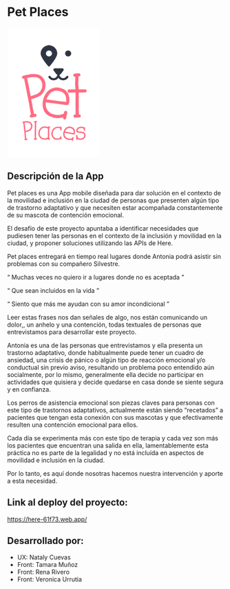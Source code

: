 # Pet Places

![Logo Pet Places](https://github.com/tamaramunoz/SCL012-here-app/blob/master/src/views/imagen/isotipo-readme.png?raw=true)

## Descripción de la App

Pet places es una App mobile diseñada para dar solución en el contexto de la movilidad e inclusión en la ciudad de personas que presenten algún tipo de trastorno adaptativo y que necesiten estar acompañada constantemente de su mascota de contención emocional.

El desafío de este proyecto apuntaba a identificar necesidades que pudiesen tener las personas en el contexto de la inclusión y movilidad en la ciudad, y proponer soluciones utilizando las APIs de Here.

Pet places entregará en tiempo real lugares donde Antonia podrá asistir sin problemas con su compañero Silvestre.

“ Muchas veces no quiero ir a lugares donde no es aceptada ”

“ Que sean incluidos en la vida ”

“ Siento que más me ayudan con su amor incondicional ”

Leer estas frases nos dan señales de algo, nos están comunicando un dolor,, un anhelo y una contención, todas textuales de personas que entrevistamos para desarrollar este proyecto.

Antonia es una de las personas que entrevistamos y ella presenta un trastorno adaptativo, donde habitualmente puede tener un cuadro de ansiedad, una crisis de pánico o algún tipo de reacción emocional y/o conductual sin previo aviso, resultando un problema poco entendido aún socialmente, por lo mismo, generalmente ella decide no participar en actividades que quisiera y decide quedarse en casa donde se siente segura y en confianza.

Los perros de asistencia emocional son piezas claves para personas con este tipo de trastornos adaptativos, actualmente están siendo “recetados” a pacientes que tengan esta conexión con sus mascotas y que efectivamente resulten una contención emocional para ellos.

Cada día se experimenta más con este tipo de terapia y cada vez son más los pacientes que encuentran una salida en ella, lamentablemente esta práctica no es parte de la legalidad y no está incluída en aspectos de movilidad e inclusión en la ciudad.

Por lo tanto, es aquí donde nosotras hacemos nuestra intervención y aporte a esta necesidad.

## Link al deploy del proyecto:

https://here-61f73.web.app/


## Desarrollado por:

- UX: Nataly Cuevas
- Front: Tamara Muñoz
- Front: Rena Rivero
- Front: Veronica Urrutia